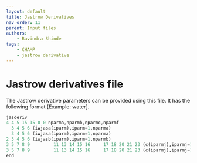 ```yaml
---
layout: default
title: Jastrow Derivatives
nav_order: 11
parent: Input files
authors:
    - Ravindra Shinde
tags:
    - CHAMP
    - jastrow derivative
---
```


# Jastrow derivatives file
The Jastrow derivative parameters can be provided using this file. It has the following format [Example: water].

```python
jasderiv
4 4 5 15 15 0 0 nparma,nparmb,nparmc,nparmf
  3 4 5 6 (iwjasa(iparm),iparm=1,nparma)
  3 4 5 6 (iwjasa(iparm),iparm=1,nparma)
2 3 4 5 6 (iwjasb(iparm),iparm=1,nparmb)
3 5 7 8 9         11 13 14 15 16     17 18 20 21 23 (c(iparmj),iparmj=1,nparmc)
3 5 7 8 9         11 13 14 15 16     17 18 20 21 23 (c(iparmj),iparmj=1,nparmc)
end
```
